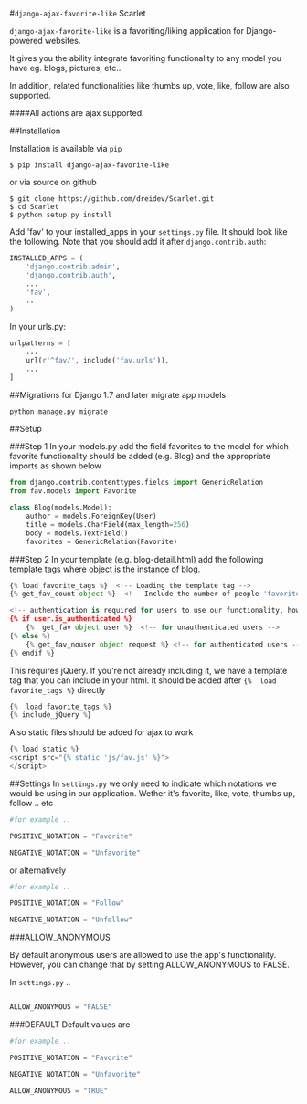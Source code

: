 #`django-ajax-favorite-like` Scarlet

`django-ajax-favorite-like` is a favoriting/liking application for Django-powered websites.

It gives you the ability integrate favoriting functionality to any model you have eg. blogs, pictures, etc..

In addition, related functionalities like thumbs up, vote, like, follow are also supported.

####All actions are ajax supported.

##Installation


Installation is available via `pip`

`$ pip install django-ajax-favorite-like`

or via source on github

```
$ git clone https://github.com/dreidev/Scarlet.git
$ cd Scarlet
$ python setup.py install
```

Add 'fav' to your installed_apps in your `settings.py` file. It should look like the following. Note that you should add it after `django.contrib.auth`:

```python
INSTALLED_APPS = (
	'django.contrib.admin',
	'django.contrib.auth',
	...
	'fav',
	..
)
```

In your urls.py:

```python
urlpatterns = [
    ...
    url(r'^fav/', include('fav.urls')),
    ...
]
```


##Migrations for Django 1.7 and later
migrate app models
```python
python manage.py migrate
```



##Setup

###Step 1
In your models.py add the field favorites to the model for which favorite functionality should be added (e.g. Blog) and the appropriate imports as shown below

```python
from django.contrib.contenttypes.fields import GenericRelation
from fav.models import Favorite

class Blog(models.Model):
	author = models.ForeignKey(User)
	title = models.CharField(max_length=256)
	body = models.TextField()
	favorites = GenericRelation(Favorite)
```

###Step 2
In your template (e.g. blog-detail.html) add the following template tags where object is the instance of blog.

```python
{% load favorite_tags %}  <!-- Loading the template tag -->
{% get_fav_count object %}  <!-- Include the number of people 'favorited' a certain object -->

<!-- authentication is required for users to use our functionality, however there's an implemented tag for unauthenticated users -->
{% if user.is_authenticated %} 
	{%  get_fav object user %}  <!-- for unauthenticated users -->
{% else %}
	{% get_fav_nouser object request %} <!-- for authenticated users -->
{% endif %}
```

This requires jQuery. If you're not already including it, we have a template tag that you can include in your html.
It should be added after `{%  load favorite_tags %}` directly
```python
{%  load favorite_tags %}
{% include_jQuery %}
```
 Also static files should be added for ajax to work
 ```python
{% load static %}
<script src="{% static 'js/fav.js' %}">
</script>
```


##Settings
In `settings.py` we only need to indicate which notations we would be using in our application. Wether it's favorite, like, vote, thumbs up, follow .. etc

```python
#for example .. 

POSITIVE_NOTATION = "Favorite"

NEGATIVE_NOTATION = "Unfavorite"

```
or alternatively


```python
#for example .. 

POSITIVE_NOTATION = "Follow"

NEGATIVE_NOTATION = "Unfollow"

```
###ALLOW_ANONYMOUS

By default anonymous users are allowed to use the app's functionality. However, you can change that by setting ALLOW_ANONYMOUS to FALSE.

In `settings.py` .. 

```python

ALLOW_ANONYMOUS = "FALSE"

```
###DEFAULT
Default values are  

```python
#for example .. 

POSITIVE_NOTATION = "Favorite"

NEGATIVE_NOTATION = "Unfavorite"

ALLOW_ANONYMOUS = "TRUE"


```
